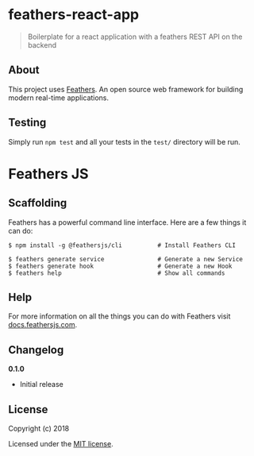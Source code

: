 # feathers-react-app

> Boilerplate for a react application with a feathers REST API on the backend

## About

This project uses [Feathers](http://feathersjs.com). An open source web framework for building modern real-time applications.

## Testing

Simply run `npm test` and all your tests in the `test/` directory will be run.

# Feathers JS

## Scaffolding

Feathers has a powerful command line interface. Here are a few things it can do:

```
$ npm install -g @feathersjs/cli          # Install Feathers CLI

$ feathers generate service               # Generate a new Service
$ feathers generate hook                  # Generate a new Hook
$ feathers help                           # Show all commands
```

## Help

For more information on all the things you can do with Feathers visit [docs.feathersjs.com](http://docs.feathersjs.com).

## Changelog

__0.1.0__

- Initial release

## License

Copyright (c) 2018

Licensed under the [MIT license](LICENSE).
